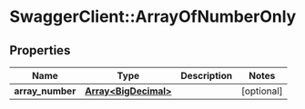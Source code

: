 # SwaggerClient::ArrayOfNumberOnly

## Properties
Name | Type | Description | Notes
------------ | ------------- | ------------- | -------------
**array_number** | [**Array&lt;BigDecimal&gt;**](BigDecimal.md) |  | [optional] 

